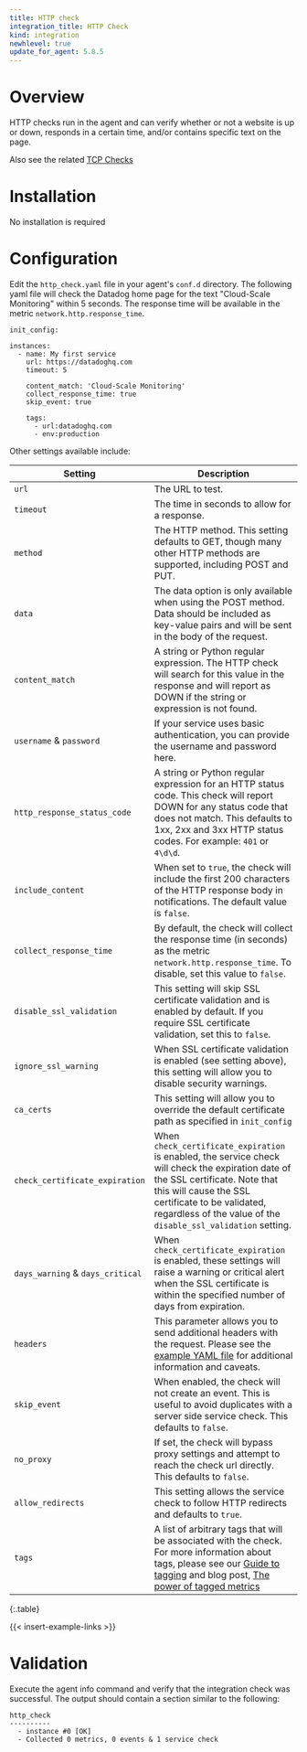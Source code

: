 ```yaml
---
title: HTTP check
integration_title: HTTP Check
kind: integration
newhlevel: true
update_for_agent: 5.8.5
---
```

# Overview

HTTP checks run in the agent and can verify whether or not a website is up or down, responds in a certain time, and/or contains specific text on the page.

Also see the related [TCP Checks](/integrations/tcpcheck)

# Installation

No installation is required

# Configuration

Edit the `http_check.yaml` file in your agent's `conf.d` directory. The following yaml file will check the Datadog home page for the text "Cloud-Scale Monitoring" within 5 seconds. The response time will be available in the metric `network.http.response_time`.

    init_config:

    instances:
      - name: My first service
        url: https://datadoghq.com
        timeout: 5

        content_match: 'Cloud-Scale Monitoring'
        collect_response_time: true
        skip_event: true

        tags:
          - url:datadoghq.com
          - env:production

Other settings available include:

| Setting | Description |
|---|---|
| `url` | The URL to test. |
| `timeout` | The time in seconds to allow for a response. |
| `method` | The HTTP method. This setting defaults to GET, though many other HTTP methods are supported, including POST and PUT. |
| `data` | The data option is only available when using the POST method. Data should be included as key-value pairs and will be sent in the body of the request. |
| `content_match` | A string or Python regular expression. The HTTP check will search for this value in the response and will report as DOWN if the string or expression is not found. |
| `username` & `password` | If your service uses basic authentication, you can provide the username and password here. |
| `http_response_status_code` | A string or Python regular expression for an HTTP status code. This check will report DOWN for any status code that does not match. This defaults to 1xx, 2xx and 3xx HTTP status codes. For example: `401` or `4\d\d`.|
| `include_content` | When set to `true`, the check will include the first 200 characters of the HTTP response body in notifications. The default value is `false`. |
| `collect_response_time` | By default, the check will collect the response time (in seconds) as the metric `network.http.response_time`. To disable, set this value to `false`. |
| `disable_ssl_validation` | This setting will skip SSL certificate validation and is enabled by default. If you require SSL certificate validation, set this to `false`. |
| `ignore_ssl_warning` | When SSL certificate validation is enabled (see setting above), this setting will allow you to disable security warnings. |
| `ca_certs` | This setting will allow you to override the default certificate path as specified in `init_config` |
| `check_certificate_expiration` | When `check_certificate_expiration` is enabled, the service check will check the expiration date of the SSL certificate. Note that this will cause the SSL certificate to be validated, regardless of the value of the `disable_ssl_validation` setting. |
| `days_warning` & `days_critical` | When `check_certificate_expiration` is enabled, these settings will raise a warning or critical alert when the SSL certificate is within the specified number of days from expiration. |
| `headers` | This parameter allows you to send additional headers with the request. Please see the [example YAML file](https://github.com/DataDog/integrations-core/blob/master/http_check/conf.yaml.example) for additional information and caveats. |
| `skip_event` | When enabled, the check will not create an event. This is useful to avoid duplicates with a server side service check. This defaults to `false`. |
| `no_proxy` | If set, the check will bypass proxy settings and attempt to reach the check url directly. This defaults to `false`. |
| `allow_redirects` | This setting allows the service check to follow HTTP redirects and defaults to `true`.
| `tags` | A list of arbitrary tags that will be associated with the check. For more information about tags, please see our [Guide to tagging](/guides/tagging/) and blog post, [The power of tagged metrics](https://www.datadoghq.com/blog/the-power-of-tagged-metrics/) |
{:.table}

{{< insert-example-links >}}

# Validation

Execute the agent info command and verify that the integration check was successful. The output should contain a section similar to the following:

    http_check
    ----------
      - instance #0 [OK]
      - Collected 0 metrics, 0 events & 1 service check

